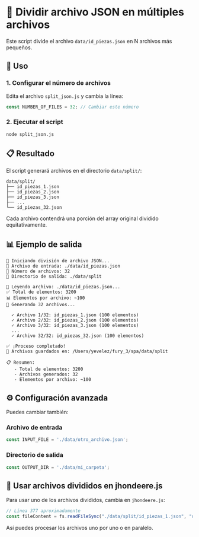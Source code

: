 # 📂 Dividir archivo JSON en múltiples archivos

Este script divide el archivo `data/id_piezas.json` en N archivos más pequeños.

## 🚀 Uso

### 1. Configurar el número de archivos

Edita el archivo `split_json.js` y cambia la línea:

```javascript
const NUMBER_OF_FILES = 32; // Cambiar este número
```

### 2. Ejecutar el script

```bash
node split_json.js
```

## 📋 Resultado

El script generará archivos en el directorio `data/split/`:

```
data/split/
├── id_piezas_1.json
├── id_piezas_2.json
├── id_piezas_3.json
├── ...
└── id_piezas_32.json
```

Cada archivo contendrá una porción del array original dividido equitativamente.

## 📊 Ejemplo de salida

```
🚀 Iniciando división de archivo JSON...
📄 Archivo de entrada: ./data/id_piezas.json
🔢 Número de archivos: 32
📁 Directorio de salida: ./data/split

📂 Leyendo archivo: ./data/id_piezas.json...
✅ Total de elementos: 3200
📊 Elementos por archivo: ~100
📁 Generando 32 archivos...

  ✓ Archivo 1/32: id_piezas_1.json (100 elementos)
  ✓ Archivo 2/32: id_piezas_2.json (100 elementos)
  ✓ Archivo 3/32: id_piezas_3.json (100 elementos)
  ...
  ✓ Archivo 32/32: id_piezas_32.json (100 elementos)

✅ ¡Proceso completado!
📂 Archivos guardados en: /Users/yevelez/fury_3/spa/data/split

📋 Resumen:
   - Total de elementos: 3200
   - Archivos generados: 32
   - Elementos por archivo: ~100
```

## ⚙️ Configuración avanzada

Puedes cambiar también:

### Archivo de entrada
```javascript
const INPUT_FILE = './data/otro_archivo.json';
```

### Directorio de salida
```javascript
const OUTPUT_DIR = './data/mi_carpeta';
```

## 🔧 Usar archivos divididos en jhondeere.js

Para usar uno de los archivos divididos, cambia en `jhondeere.js`:

```javascript
// Línea 377 aproximadamente
const fileContent = fs.readFileSync("./data/split/id_piezas_1.json", "utf-8");
```

Así puedes procesar los archivos uno por uno o en paralelo.
